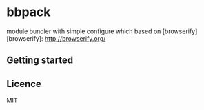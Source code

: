 # bbpack
module bundler with simple configure which based on [browserify]
[browserify]: http://browserify.org/  

## Getting started  

## Licence  
MIT 